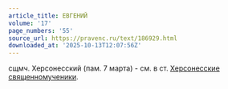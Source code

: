 ```yaml
---
article_title: ЕВГЕНИЙ
volume: '17'
page_numbers: '55'
source_url: https://pravenc.ru/text/186929.html
downloaded_at: '2025-10-13T12:07:56Z'
---
```


сщмч. Херсонесский (пам. 7 марта) - см. в ст. [Херсонесские священномученики](<https://pravenc.ru/text/Херсонесские священномученики.html>).
